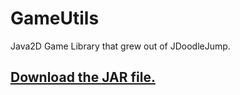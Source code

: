 GameUtils
=========

Java2D Game Library that grew out of JDoodleJump.

## [Download the JAR file.](https://github.com/ra4king/GameUtils/blob/master/out/artifacts/GameUtils.jar/GameUtils.jar?raw=true) ##

